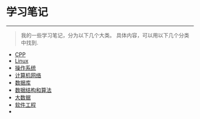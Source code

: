# 学习笔记

---

> 我的一些学习笔记，分为以下几个大类。
> 具体内容，可以用以下几个分类中找到.


- [CPP](CPP)
- [Linux](GUNLinux)
- [操作系统](操作系统)
- [计算机网络](计算机网络)
- [数据库](数据库)
- [数据结构和算法](数据结构和算法)
- [大数据](大数据)
- [软件工程](软件工程)
- 
